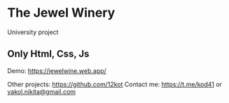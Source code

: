# The Jewel Winery
University project

## Only Html, Css, Js
Demo: https://jewelwine.web.app/

Other projects: https://github.com/12kot
Contact me: https://t.me/kod41 or yakol.nikita@gmail.com 
